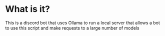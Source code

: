 # What is it?
This is a discord bot that uses Ollama to run a local server that allows a bot to use this script and make requests to a large number of models
